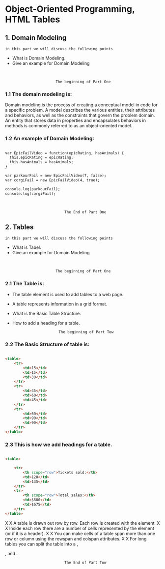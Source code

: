 # Object-Oriented Programming, HTML Tables 
## 1. Domain Modeling
    in this part we will discuss the following points

- What is Domain Modeling.
- Give an example for Domain Modeling

<br/>

                           The beginning of Part One 
                           
### 1.1 The domain modeling is:

Domain modeling is the process of creating a conceptual model in code for a specific problem. A model describes the various entities, their attributes and behaviors, as well as the constraints that govern the problem domain. An entity that stores data in properties and encapsulates behaviors in methods is commonly referred to as an object-oriented model.

### 1.2 An example of Domain Modeling:
```html

var EpicFailVideo = function(epicRating, hasAnimals) {
  this.epicRating = epicRating;
  this.hasAnimals = hasAnimals;
}

var parkourFail = new EpicFailVideo(7, false);
var corgiFail = new EpicFailVideo(4, true);

console.log(parkourFail);
console.log(corgiFail);

```
<br/>
    
                               The End of Part One




## 2. Tables
    in this part we will discuss the following points

- What is Tabel.
- Give an example for Domain Modeling

<br/>

                           The beginning of Part One 
                           


### 2.1 The Table is: 

- The table element is used to add tables to a web page.
- A table represents information in a grid format.
- What is the Basic Table Structure.
- How to add a heading for a table.

                           The beginning of Part Tow 

### 2.2 The Basic Structure of table is:


```html

<table>
    <tr>
        <td>15</td>
        <td>15</td>
        <td>30</td>
    </tr>
    <tr>
        <td>45</td>
        <td>60</td>
        <td>45</td>
    </tr>
    <tr>
        <td>60</td>
        <td>90</td>
        <td>90</td>
    </tr>
</table>

```

### 2.3 This is how we add headings for a table.


```html

<table>

    <tr>
        <th scope="row">Tickets sold:</th>
        <td>120</td>
        <td>135</td>
    </tr>
    <tr>
        <th scope="row">Total sales:</th>
        <td>$600</td>
        <td>$675</td>
    </tr>
</table>

```
X X A table is drawn out row by row. Each row is created
with the <tr> element.
X X Inside each row there are a number of cells
represented by the <td> element (or <th> if it is a
header).
X X You can make cells of a table span more than one row
or column using the rowspan and colspan attributes.
X X For long tables you can split the table into a <thead> ,
<tbody> , and <tfoot> .




<br/>
    
                               The End of Part Tow
